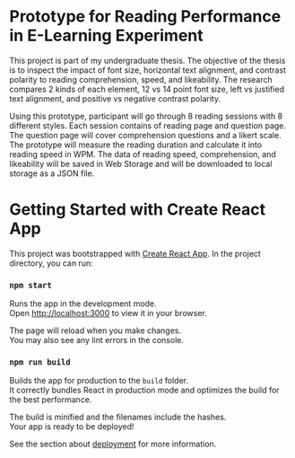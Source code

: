 # Prototype for Reading Performance in E-Learning Experiment

This project is part of my undergraduate thesis. The objective of the thesis is to inspect the impact of font size, horizontal text alignment, and contrast polarity to reading comprehension, speed, and likeability. The research compares 2 kinds of each element, 12 vs 14 point font size, left vs justified text alignment, and positive vs negative contrast polarity.

Using this prototype, participant will go through 8 reading sessions with 8 different styles. Each session contains of reading page and question page. The question page will cover comprehension questions and a likert scale. The prototype will measure the reading duration and calculate it into reading speed in WPM. The data of reading speed, comprehension, and likeability will be saved in Web Storage and will be downloaded to local storage as a JSON file.


# Getting Started with Create React App

This project was bootstrapped with [Create React App](https://github.com/facebook/create-react-app).
In the project directory, you can run:
### `npm start`

Runs the app in the development mode.\
Open [http://localhost:3000](http://localhost:3000) to view it in your browser.

The page will reload when you make changes.\
You may also see any lint errors in the console.

### `npm run build`

Builds the app for production to the `build` folder.\
It correctly bundles React in production mode and optimizes the build for the best performance.

The build is minified and the filenames include the hashes.\
Your app is ready to be deployed!

See the section about [deployment](https://facebook.github.io/create-react-app/docs/deployment) for more information.
